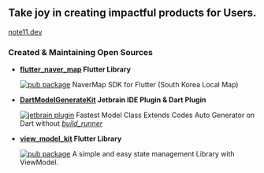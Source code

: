 ## Take joy in creating impactful products for Users.

[note11.dev](https://note11.dev)


### Created & Maintaining Open Sources
- **[flutter_naver_map](https://github.com/note11g/flutter_naver_map) Flutter Library**

  [![pub package](https://img.shields.io/pub/v/flutter_naver_map.svg?color=4285F4)](https://pub.dev/packages/flutter_naver_map)
  NaverMap SDK for Flutter (South Korea Local Map)

- **[DartModelGenerateKit](https://github.com/note11g/DartModelGenerateKit) Jetbrain IDE Plugin & Dart Plugin**

  [![jetbrain plugin](https://img.shields.io/jetbrains/plugin/d/22714-dartmodelgeneratekit.svg)](https://plugins.jetbrains.com/plugin/22714-dartmodelgeneratekit)
  Fastest Model Class Extends Codes Auto Generator on Dart without _[build_runner](https://pub.dev/packages/build_runner)_

- **[view_model_kit](https://github.com/note11g/view_model_kit) Flutter Library**

  [![pub package](https://img.shields.io/pub/v/view_model_kit.svg?color=4285F4)](https://pub.dev/packages/view_model_kit)
  A simple and easy state management Library with ViewModel.

